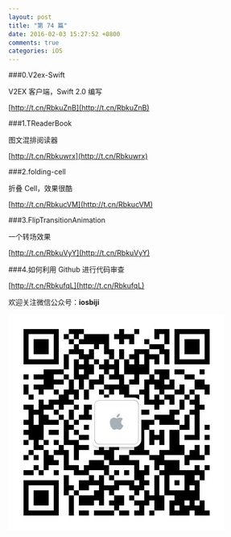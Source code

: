 ```yaml
---
layout: post
title: "第 74 篇"
date: 2016-02-03 15:27:52 +0800
comments: true
categories: iOS
---
```

###0.V2ex-Swift

V2EX 客户端，Swift 2.0 编写

[http://t.cn/RbkuZnB](http://t.cn/RbkuZnB)  

###1.TReaderBook  

图文混排阅读器

[http://t.cn/Rbkuwrx](http://t.cn/Rbkuwrx)  

###2.folding-cell

折叠 Cell，效果很酷

[http://t.cn/RbkucVM](http://t.cn/RbkucVM)  

###3.FlipTransitionAnimation

一个转场效果

[http://t.cn/RbkuVyY](http://t.cn/RbkuVyY)  

###4.如何利用 Github 进行代码审查

[http://t.cn/RbkufqL](http://t.cn/RbkufqL)  

欢迎关注微信公众号：**iosbiji**

![iOS开发笔记](/images/weixin.jpg)
